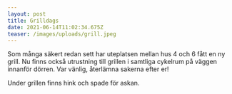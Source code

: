 ```yaml
---
layout: post
title: Grilldags
date: 2021-06-14T11:02:34.675Z
teaser: /images/uploads/grill.jpeg
---
```

Som många säkert redan sett har uteplatsen mellan hus 4 och 6 fått en ny grill. Nu finns också utrustning till grillen i samtliga cykelrum på väggen innanför dörren. Var vänlig, återlämna sakerna efter er!

Under grillen finns hink och spade för askan.